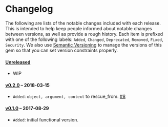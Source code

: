 # Changelog

The following are lists of the notable changes included with each release.
This is intended to help keep people informed about notable changes between
versions, as well as provide a rough history. Each item is prefixed with
one of the following labels: `Added`, `Changed`, `Deprecated`,
`Removed`, `Fixed`, `Security`. We also use [Semantic Versioning](http://semver.org)
to manage the versions of this gem so
that you can set version constraints properly.

#### [Unreleased](https://github.com/exAspArk/graphql-errors/compare/v0.2.0...HEAD)

* WIP

#### [v0.2.0](https://github.com/exAspArk/graphql-errors/compare/v0.1.0...v0.2.0) – 2018-03-15

* `Added`: `object, argument, context` to rescue_from. [#8](https://github.com/exAspArk/graphql-errors/pull/8)

#### [v0.1.0](https://github.com/exAspArk/graphql-errors/compare/b24b18c...v0.1.0) – 2017-08-29

* `Added`: initial functional version.
